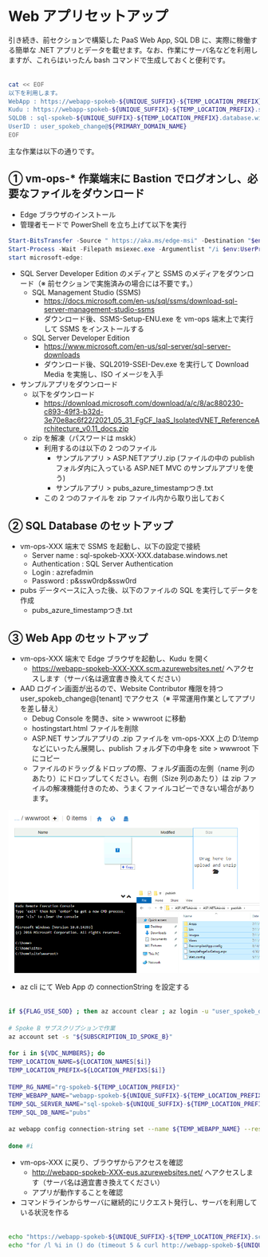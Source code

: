# Web アプリセットアップ

引き続き、前セクションで構築した PaaS Web App, SQL DB に、実際に稼働する簡単な .NET アプリとデータを載せます。なお、作業にサーバ名などを利用しますが、これらはいったん bash コマンドで生成しておくと便利です。

```bash

cat << EOF
以下を利用します。
WebApp : https://webapp-spokeb-${UNIQUE_SUFFIX}-${TEMP_LOCATION_PREFIX}.azurewebsites.net/
Kudu : https://webapp-spokeb-${UNIQUE_SUFFIX}-${TEMP_LOCATION_PREFIX}.scm.azurewebsites.net/
SQLDB : sql-spokeb-${UNIQUE_SUFFIX}-${TEMP_LOCATION_PREFIX}.database.windows.net
UserID : user_spokeb_change@${PRIMARY_DOMAIN_NAME}
EOF

```

主な作業は以下の通りです。

## ① vm-ops-* 作業端末に Bastion でログオンし、必要なファイルをダウンロード

- Edge ブラウザのインストール
- 管理者モードで PowerShell を立ち上げて以下を実行

```PowerShell
Start-BitsTransfer -Source " https://aka.ms/edge-msi" -Destination "$env:USERPROFILE\Downloads\MicrosoftEdgeEnterpriseX64.msi"
Start-Process -Wait -Filepath msiexec.exe -Argumentlist "/i $env:UserProfile\Downloads\MicrosoftEdgeEnterpriseX64.msi /q"
start microsoft-edge:
```

- SQL Server Developer Edition のメディアと SSMS のメディアをダウンロード（※ 前セクションで実施済みの場合には不要です。）
  - SQL Management Studio (SSMS)
    - https://docs.microsoft.com/en-us/sql/ssms/download-sql-server-management-studio-ssms
    - ダウンロード後、SSMS-Setup-ENU.exe を vm-ops 端末上で実行して SSMS をインストールする
  - SQL Server Developer Edition
    - https://www.microsoft.com/en-us/sql-server/sql-server-downloads
    - ダウンロード後、SQL2019-SSEI-Dev.exe を実行して Download Media を実施し、ISO イメージを入手
- サンプルアプリをダウンロード
  - 以下をダウンロード
    - https://download.microsoft.com/download/a/c/8/ac880230-c893-49f3-b32d-3e70e8ac6f22/2021_05_31_FgCF_IaaS_IsolatedVNET_ReferenceArchitecture_v0.11_docs.zip
  - zip を解凍（パスワードは mskk）
    - 利用するのは以下の 2 つのファイル
      - サンプルアプリ > ASP.NETアプリ.zip (ファイルの中の publish フォルダ内に入っている ASP.NET MVC のサンプルアプリを使う)
      - サンプルアプリ > pubs_azure_timestampつき.txt
    - この 2 つのファイルを zip ファイル内から取り出しておく

## ② SQL Database のセットアップ

- vm-ops-XXX 端末で SSMS を起動し、以下の設定で接続
  - Server name : sql-spokeb-XXX-XXX.database.windows.net
  - Authentication : SQL Server Authentication
  - Login : azrefadmin
  - Password : p&ssw0rdp&ssw0rd
- pubs データベースに入った後、以下のファイルの SQL を実行してデータを作成
  - pubs_azure_timestampつき.txt

## ③ Web App  のセットアップ

- vm-ops-XXX 端末で Edge ブラウザを起動し、Kudu を開く
  - https://webapp-spokeb-XXX-XXX.scm.azurewebsites.net/ へアクセスします（サーバ名は適宜書き換えてください）
- AAD ログイン画面が出るので、Website Contributor 権限を持つ user_spokeb_change@[tenant] でアクセス（※ 平常運用作業としてアプリを差し替え）
  - Debug Console を開き、site > wwwroot に移動
  - hostingstart.html ファイルを削除
  - ASP.NET サンプルアプリの .zip ファイルを vm-ops-XXX 上の D:\temp などにいったん展開し、publish フォルダ下の中身を site > wwwroot 下にコピー
  - ファイルのドラッグ＆ドロップの際、フォルダ画面の左側（name 列のあたり）にドロップしてください。右側（Size 列のあたり）は zip ファイルの解凍機能付きのため、うまくファイルコピーできない場合があります。

![picture 0](./images/e74cb3e06dfea95315ea677b8cb61114a81431a2c06e88041d087682f28e8693.png)  

- az cli にて Web App の connectionString を設定する

```bash

if ${FLAG_USE_SOD} ; then az account clear ; az login -u "user_spokeb_dev@${PRIMARY_DOMAIN_NAME}" -p "${ADMIN_PASSWORD}" ; fi

# Spoke B サブスクリプションで作業
az account set -s "${SUBSCRIPTION_ID_SPOKE_B}"

for i in ${VDC_NUMBERS}; do
TEMP_LOCATION_NAME=${LOCATION_NAMES[$i]}
TEMP_LOCATION_PREFIX=${LOCATION_PREFIXS[$i]}

TEMP_RG_NAME="rg-spokeb-${TEMP_LOCATION_PREFIX}"
TEMP_WEBAPP_NAME="webapp-spokeb-${UNIQUE_SUFFIX}-${TEMP_LOCATION_PREFIX}"
TEMP_SQL_SERVER_NAME="sql-spokeb-${UNIQUE_SUFFIX}-${TEMP_LOCATION_PREFIX}"
TEMP_SQL_DB_NAME="pubs"

az webapp config connection-string set --name ${TEMP_WEBAPP_NAME} --resource-group ${TEMP_RG_NAME} --connection-string-type SQLAzure --settings PubsConnection="Server=tcp:${TEMP_SQL_SERVER_NAME}.database.windows.net,1433;Initial Catalog=pubs;Persist Security Info=False;User ID=${ADMIN_USERNAME};Password=${ADMIN_PASSWORD};MultipleActiveResultSets=False;Encrypt=True;TrustServerCertificate=True;ConnectRetryCount=3;ConnectRetryInterval=30;Connection Timeout=60;Language=Japanese;"

done #i

```

- vm-ops-XXX に戻り、ブラウザからアクセスを確認
  - http://webapp-spokeb-XXX-eus.azurewebsites.net/ へアクセスします（サーバ名は適宜書き換えてください）
  - アプリが動作することを確認
- コマンドラインからサーバに継続的にリクエスト発行し、サーバを利用している状況を作る

```bash

echo "https://webapp-spokeb-${UNIQUE_SUFFIX}-${TEMP_LOCATION_PREFIX}.scm.azurewebsites.net/"
echo "for /l %i in () do (timeout 5 & curl http://webapp-spokeb-${UNIQUE_SUFFIX}-${TEMP_LOCATION_PREFIX}.azurewebsites.net/Home/Ping)"

```
